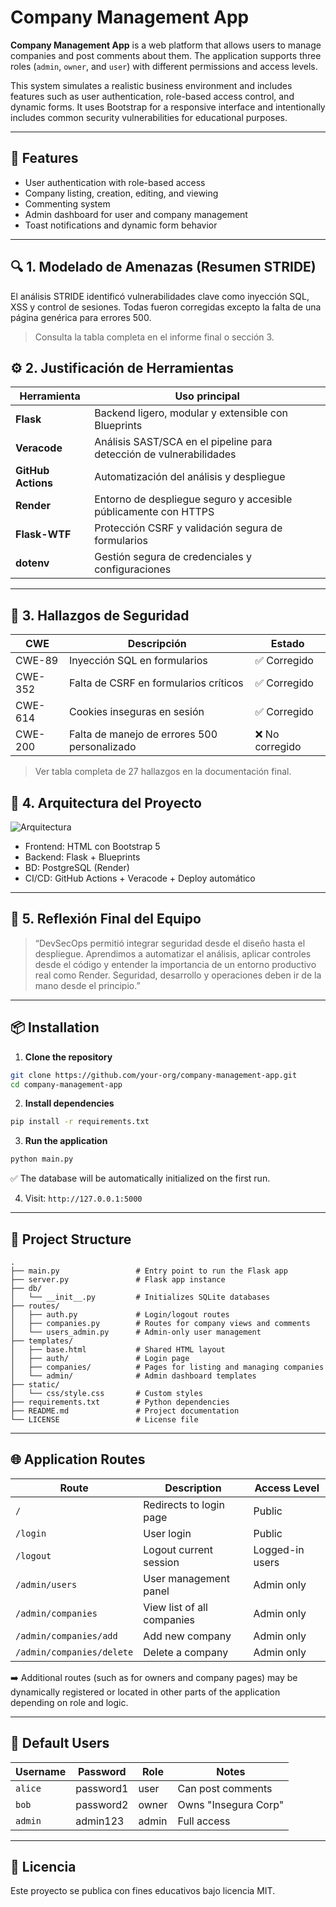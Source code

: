 
# Company Management App

**Company Management App** is a web platform that allows users to manage companies and post comments about them. The application supports three roles (`admin`, `owner`, and `user`) with different permissions and access levels.

This system simulates a realistic business environment and includes features such as user authentication, role-based access control, and dynamic forms. It uses Bootstrap for a responsive interface and intentionally includes common security vulnerabilities for educational purposes.

---

## 🚀 Features

- User authentication with role-based access
- Company listing, creation, editing, and viewing
- Commenting system
- Admin dashboard for user and company management
- Toast notifications and dynamic form behavior

---


## 🔍 1. Modelado de Amenazas (Resumen STRIDE)

El análisis STRIDE identificó vulnerabilidades clave como inyección SQL, XSS y control de sesiones. Todas fueron corregidas excepto la falta de una página genérica para errores 500.

> Consulta la tabla completa en el informe final o sección 3.


## ⚙️ 2. Justificación de Herramientas

| Herramienta       | Uso principal                                                             |
|-------------------|---------------------------------------------------------------------------|
| **Flask**         | Backend ligero, modular y extensible con Blueprints                      |
| **Veracode**      | Análisis SAST/SCA en el pipeline para detección de vulnerabilidades      |
| **GitHub Actions**| Automatización del análisis y despliegue                                |
| **Render**        | Entorno de despliegue seguro y accesible públicamente con HTTPS          |
| **Flask-WTF**     | Protección CSRF y validación segura de formularios                      |
| **dotenv**        | Gestión segura de credenciales y configuraciones                        |

---
## 🧪 3. Hallazgos de Seguridad

| CWE     | Descripción                                      | Estado     |
|---------|--------------------------------------------------|------------|
| CWE-89  | Inyección SQL en formularios                    | ✅ Corregido|
| CWE-352 | Falta de CSRF en formularios críticos           | ✅ Corregido|
| CWE-614 | Cookies inseguras en sesión                     | ✅ Corregido|
| CWE-200 | Falta de manejo de errores 500 personalizado    | ❌ No corregido|

> Ver tabla completa de 27 hallazgos en la documentación final.

## 🧱 4. Arquitectura del Proyecto

![Arquitectura](./docs/devsecops_architecture.png)

- Frontend: HTML con Bootstrap 5
- Backend: Flask + Blueprints
- BD: PostgreSQL (Render)
- CI/CD: GitHub Actions + Veracode + Deploy automático

---

## 💬 5. Reflexión Final del Equipo

> “DevSecOps permitió integrar seguridad desde el diseño hasta el despliegue. Aprendimos a automatizar el análisis, aplicar controles desde el código y entender la importancia de un entorno productivo real como Render. Seguridad, desarrollo y operaciones deben ir de la mano desde el principio.”

---

## 📦 Installation

1. **Clone the repository**

```bash
git clone https://github.com/your-org/company-management-app.git
cd company-management-app
```

2. **Install dependencies**

```bash
pip install -r requirements.txt
```

3. **Run the application**

```bash
python main.py
```

✅ The database will be automatically initialized on the first run.

4. Visit: `http://127.0.0.1:5000`

---

## 📂 Project Structure

```
.
├── main.py                 # Entry point to run the Flask app
├── server.py               # Flask app instance
├── db/
│   └── __init__.py         # Initializes SQLite databases
├── routes/
│   ├── auth.py             # Login/logout routes
│   ├── companies.py        # Routes for company views and comments
│   └── users_admin.py      # Admin-only user management
├── templates/
│   ├── base.html           # Shared HTML layout
│   ├── auth/               # Login page
│   ├── companies/          # Pages for listing and managing companies
│   └── admin/              # Admin dashboard templates
├── static/
│   └── css/style.css       # Custom styles
├── requirements.txt        # Python dependencies
├── README.md               # Project documentation
└── LICENSE                 # License file
```

---

## 🌐 Application Routes

| Route                    | Description                             | Access Level           |
|--------------------------|-----------------------------------------|------------------------|
| `/`                      | Redirects to login page                 | Public                 |
| `/login`                 | User login                              | Public                 |
| `/logout`                | Logout current session                  | Logged-in users        |
| `/admin/users`           | User management panel                   | Admin only             |
| `/admin/companies`       | View list of all companies              | Admin only             |
| `/admin/companies/add`   | Add new company                         | Admin only             |
| `/admin/companies/delete`| Delete a company                        | Admin only             |

➡️ Additional routes (such as for owners and company pages) may be dynamically registered or located in other parts of the application depending on role and logic.

---

## 🧪 Default Users

| Username | Password   | Role   | Notes                      |
|----------|------------|--------|----------------------------|
| `alice`  | password1  | user   | Can post comments          |
| `bob`    | password2  | owner  | Owns "Insegura Corp"       |
| `admin`  | admin123   | admin  | Full access                |

---
## 📄 Licencia

Este proyecto se publica con fines educativos bajo licencia MIT.
